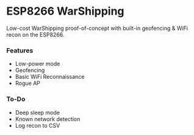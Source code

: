 # ESP8266 WarShipping
Low-cost WarShipping proof-of-concept with built-in geofencing & WiFi recon on the ESP8266.

### Features
- Low-power mode
- Geofencing
- Basic WiFi Reconnaissance
- Rogue AP

### To-Do
- Deep sleep mode
- Known network detection
- Log recon to CSV

